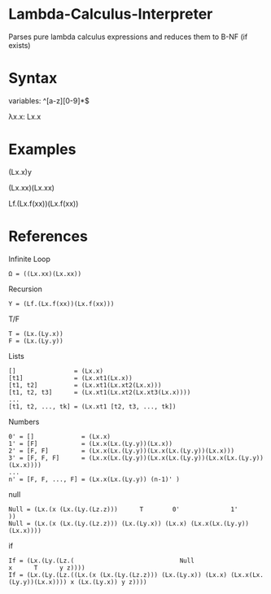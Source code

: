 # Lambda-Calculus-Interpreter
Parses pure lambda calculus expressions and reduces them to B-NF (if exists)


# Syntax
  
  variables: ^[a-z][0-9]*$

  λx.x:   Lx.x

# Examples

  (Lx.x)y

  (Lx.xx)(Lx.xx)

  Lf.(Lx.f(xx))(Lx.f(xx))


# References

Infinite Loop
~~~~~~~~~~~~~~~~~~~~~~~~~~~~~
Ω = ((Lx.xx)(Lx.xx))
~~~~~~~~~~~~~~~~~~~~~~~~~~~~~

Recursion
~~~~~~~~~~~~~~~~~~~~~~~~~~~~~
Y = (Lf.(Lx.f(xx))(Lx.f(xx)))
~~~~~~~~~~~~~~~~~~~~~~~~~~~~~

T/F
~~~~~~~~~~~~~~~~~~~~~~~~~~~~~
T = (Lx.(Ly.x))
F = (Lx.(Ly.y))
~~~~~~~~~~~~~~~~~~~~~~~~~~~~~

Lists
~~~~~~~~~~~~~~~~~~~~~~~~~~~~~
[]                = (Lx.x)
[t1]              = (Lx.xt1(Lx.x))
[t1, t2]          = (Lx.xt1(Lx.xt2(Lx.x)))
[t1, t2, t3]      = (Lx.xt1(Lx.xt2(Lx.xt3(Lx.x))))
...
[t1, t2, ..., tk] = (Lx.xt1 [t2, t3, ..., tk])
~~~~~~~~~~~~~~~~~~~~~~~~~~~~~

Numbers
~~~~~~~~~~~~~~~~~~~~~~~~~~~~~
0' = []             = (Lx.x)
1' = [F]            = (Lx.x(Lx.(Ly.y))(Lx.x))
2' = [F, F]         = (Lx.x(Lx.(Ly.y))(Lx.x(Lx.(Ly.y))(Lx.x)))
3' = [F, F, F]      = (Lx.x(Lx.(Ly.y))(Lx.x(Lx.(Ly.y))(Lx.x(Lx.(Ly.y))(Lx.x))))
...
n' = [F, F, ..., F] = (Lx.x(Lx.(Ly.y)) (n-1)' )
~~~~~~~~~~~~~~~~~~~~~~~~~~~~~

null
~~~~~~~~~~~~~~~~~~~~~~~~~~~~~
Null = (Lx.(x (Lx.(Ly.(Lz.z)))      T        0'              1'          ))
Null = (Lx.(x (Lx.(Ly.(Lz.z))) (Lx.(Ly.x)) (Lx.x) (Lx.x(Lx.(Ly.y))(Lx.x))))
~~~~~~~~~~~~~~~~~~~~~~~~~~~~~

if
~~~~~~~~~~~~~~~~~~~~~~~~~~~~~
If = (Lx.(Ly.(Lz.(                             Null                                    x      T      y z))))
If = (Lx.(Ly.(Lz.((Lx.(x (Lx.(Ly.(Lz.z))) (Lx.(Ly.x)) (Lx.x) (Lx.x(Lx.(Ly.y))(Lx.x)))) x (Lx.(Ly.x)) y z))))
~~~~~~~~~~~~~~~~~~~~~~~~~~~~~